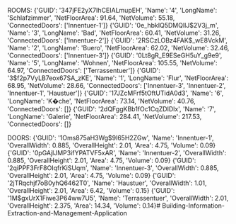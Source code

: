 ROOMS:
{'GUID': '347jFE2yX7IhCEIALmupEH', 'Name': '4', 'LongName': 'Schlafzimmer', 'NetFloorArea': 91.64, 'NetVolume': 55.18, 'ConnectedDoors': ['Innentuer-1']}
{'GUID': '0e_hbkIQ5DMQlIJ$2V3j_m', 'Name': '3', 'LongName': 'Bad', 'NetFloorArea': 60.41, 'NetVolume': 31.26, 'ConnectedDoors': ['Innentuer-2']}
{'GUID': '2RSCzLOBz4FAK$_wE8VckM', 'Name': '2', 'LongName': 'Buero', 'NetFloorArea': 62.02, 'NetVolume': 32.46, 'ConnectedDoors': ['Innentuer-3']}
{'GUID': '0Lt8gR_E9ESeGH5uY_g9e9', 'Name': '5', 'LongName': 'Wohnen', 'NetFloorArea': 105.55, 'NetVolume': 64.97, 'ConnectedDoors': ['Terrassentuer']}
{'GUID': '3$f2p7VyLB7eox67SA_zKE', 'Name': '1', 'LongName': 'Flur', 'NetFloorArea': 68.95, 'NetVolume': 28.66, 'ConnectedDoors': ['Innentuer-3', 'Innentuer-2', 'Innentuer-1', 'Haustuer']}
{'GUID': '17JZcMFrf5tOftUTidA0d3', 'Name': '6', 'LongName': 'K�che', 'NetFloorArea': 73.14, 'NetVolume': 40.76, 'ConnectedDoors': []}
{'GUID': '2dQFggKBb1fOc1CqZDIDlx', 'Name': '7', 'LongName': 'Galerie', 'NetFloorArea': 284.41, 'NetVolume': 217.53, 'ConnectedDoors': []}

DOORS:
{'GUID': '1Oms875aH3Wg$9l65H2ZGw', 'Name': 'Innentuer-1', 'OverallWidth': 0.885, 'OverallHeight': 2.01, 'Area': 4.75, 'Volume': 0.09}
{'GUID': '0pGAjlJMP3ifYPATVF5xAR', 'Name': 'Innentuer-2', 'OverallWidth': 0.885, 'OverallHeight': 2.01, 'Area': 4.75, 'Volume': 0.09}
{'GUID': '2qiPPF3FrF8OIqfrKiSUqm', 'Name': 'Innentuer-3', 'OverallWidth': 0.885, 'OverallHeight': 2.01, 'Area': 4.75, 'Volume': 0.09}
{'GUID': '2jTRqchjf7oB0yhQ6462T0', 'Name': 'Haustuer', 'OverallWidth': 1.01, 'OverallHeight': 2.01, 'Area': 6.42, 'Volume': 0.15}
{'GUID': '1M$gxUrX1Fiwe3P64ww7U5', 'Name': 'Terrassentuer', 'OverallWidth': 2.01, 'OverallHeight': 2.375, 'Area': 14.34, 'Volume': 0.14}# Building-Information-Extraction-and-Management-Application